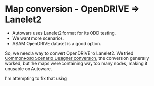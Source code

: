 # Map conversion - OpenDRIVE => Lanelet2

- Autoware uses Lanelet2 format for its ODD testing.
- We want more scenarios.
- ASAM OpenDRIVE dataset is a good option.

So, we need a way to convert OpenDRIVE to Lanelet2. We tried [CommonRoad Scenario Designer conversion](https://commonroad-scenario-designer.readthedocs.io/en/latest/details/open_drive/), the conversion generally worked, but the maps were containing way too many nodes, making it unusable on Autoware.

I'm attempting to fix that using 
